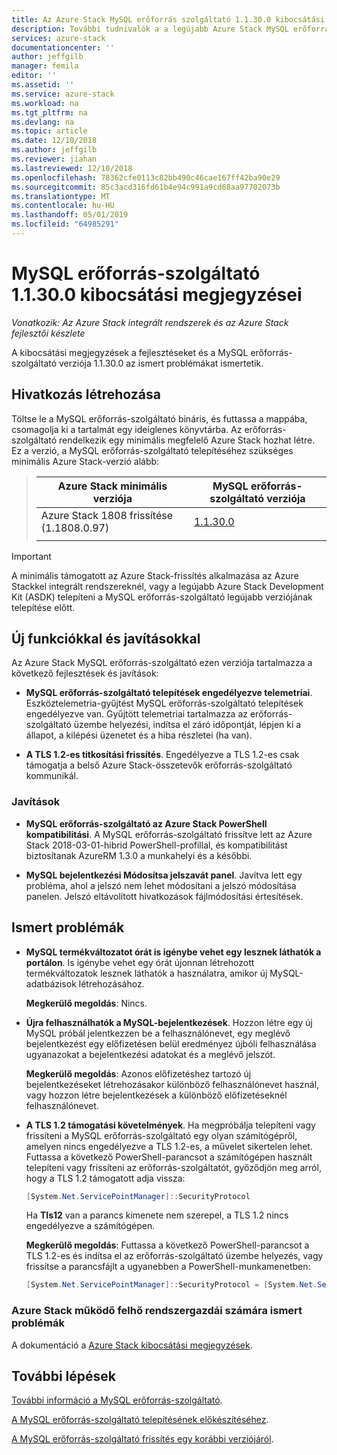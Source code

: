 ```yaml
---
title: Az Azure Stack MySQL erőforrás szolgáltató 1.1.30.0 kibocsátási megjegyzései |} A Microsoft Docs
description: További tudnivalók a a legújabb Azure Stack MySQL erőforrás szolgáltató frissítése, beleértve az olyan ismert problémákat, és a helyét, ahonnan letöltheti azt.
services: azure-stack
documentationcenter: ''
author: jeffgilb
manager: femila
editor: ''
ms.assetid: ''
ms.service: azure-stack
ms.workload: na
ms.tgt_pltfrm: na
ms.devlang: na
ms.topic: article
ms.date: 12/10/2018
ms.author: jeffgilb
ms.reviewer: jiahan
ms.lastreviewed: 12/10/2018
ms.openlocfilehash: 78362cfe0113c82bb490c46cae167ff42ba90e29
ms.sourcegitcommit: 85c3acd316fd61b4e94c991a9cd68aa97702073b
ms.translationtype: MT
ms.contentlocale: hu-HU
ms.lasthandoff: 05/01/2019
ms.locfileid: "64985291"
---
```

# <a name="mysql-resource-provider-11300--release-notes"></a>MySQL erőforrás-szolgáltató 1.1.30.0 kibocsátási megjegyzései

*Vonatkozik: Az Azure Stack integrált rendszerek és az Azure Stack fejlesztői készlete*

A kibocsátási megjegyzések a fejlesztéseket és a MySQL erőforrás-szolgáltató verziója 1.1.30.0 az ismert problémákat ismertetik.

## <a name="build-reference"></a>Hivatkozás létrehozása
Töltse le a MySQL erőforrás-szolgáltató bináris, és futtassa a mappába, csomagolja ki a tartalmát egy ideiglenes könyvtárba. Az erőforrás-szolgáltató rendelkezik egy minimális megfelelő Azure Stack hozhat létre. Ez a verzió, a MySQL erőforrás-szolgáltató telepítéséhez szükséges minimális Azure Stack-verzió alább:

> |Azure Stack minimális verziója|MySQL erőforrás-szolgáltató verziója|
> |-----|-----|
> |Azure Stack 1808 frissítése (1.1808.0.97)|[1.1.30.0](https://aka.ms/azurestackmysqlrp11300)|
> |     |     |

> [!IMPORTANT]
> A minimális támogatott az Azure Stack-frissítés alkalmazása az Azure Stackkel integrált rendszereknél, vagy a legújabb Azure Stack Development Kit (ASDK) telepíteni a MySQL erőforrás-szolgáltató legújabb verziójának telepítése előtt.

## <a name="new-features-and-fixes"></a>Új funkciókkal és javításokkal
Az Azure Stack MySQL erőforrás-szolgáltató ezen verziója tartalmazza a következő fejlesztések és javítások:

- **MySQL erőforrás-szolgáltató telepítések engedélyezve telemetriai**. Eszköztelemetria-gyűjtést MySQL erőforrás-szolgáltató telepítések engedélyezve van. Gyűjtött telemetriai tartalmazza az erőforrás-szolgáltató üzembe helyezési, indítsa el záró időpontját, lépjen ki a állapot, a kilépési üzenetet és a hiba részletei (ha van).

- **A TLS 1.2-es titkosítási frissítés**. Engedélyezve a TLS 1.2-es csak támogatja a belső Azure Stack-összetevők erőforrás-szolgáltató kommunikál. 

### <a name="fixes"></a>Javítások

- **MySQL erőforrás-szolgáltató az Azure Stack PowerShell kompatibilitási**. A MySQL erőforrás-szolgáltató frissítve lett az Azure Stack 2018-03-01-hibrid PowerShell-profillal, és kompatibilitást biztosítanak AzureRM 1.3.0 a munkahelyi és a későbbi.

- **MySQL bejelentkezési Módosítsa jelszavát panel**. Javítva lett egy probléma, ahol a jelszó nem lehet módosítani a jelszó módosítása panelen. Jelszó eltávolított hivatkozások fájlmódosítási értesítések.

## <a name="known-issues"></a>Ismert problémák 

- **MySQL termékváltozatot órát is igénybe vehet egy lesznek láthatók a portálon**. Is igénybe vehet egy órát újonnan létrehozott termékváltozatok lesznek láthatók a használatra, amikor új MySQL-adatbázisok létrehozásához. 

    **Megkerülő megoldás**: Nincs.

- **Újra felhasználhatók a MySQL-bejelentkezések**. Hozzon létre egy új MySQL próbál jelentkezzen be a felhasználónevet, egy meglévő bejelentkezést egy előfizetésen belül eredményez újbóli felhasználása ugyanazokat a bejelentkezési adatokat és a meglévő jelszót. 

    **Megkerülő megoldás**: Azonos előfizetéshez tartozó új bejelentkezéseket létrehozásakor különböző felhasználónevet használ, vagy hozzon létre bejelentkezések a különböző előfizetéseknél felhasználónevet.

- **A TLS 1.2 támogatási követelmények**. Ha megpróbálja telepíteni vagy frissíteni a MySQL erőforrás-szolgáltató egy olyan számítógépről, amelyen nincs engedélyezve a TLS 1.2-es, a művelet sikertelen lehet. Futtassa a következő PowerShell-parancsot a számítógépen használt telepíteni vagy frissíteni az erőforrás-szolgáltatót, győződjön meg arról, hogy a TLS 1.2 támogatott adja vissza:

  ```powershell
  [System.Net.ServicePointManager]::SecurityProtocol
  ```

  Ha **Tls12** van a parancs kimenete nem szerepel, a TLS 1.2 nincs engedélyezve a számítógépen.

    **Megkerülő megoldás**: Futtassa a következő PowerShell-parancsot a TLS 1.2-es és indítsa el az erőforrás-szolgáltató üzembe helyezés, vagy frissítse a parancsfájlt a ugyanebben a PowerShell-munkamenetben:

    ```powershell
    [System.Net.ServicePointManager]::SecurityProtocol = [System.Net.SecurityProtocolType]::Tls12
    ```
 
### <a name="known-issues-for-cloud-admins-operating-azure-stack"></a>Azure Stack működő felhő rendszergazdái számára ismert problémák
A dokumentáció a [Azure Stack kibocsátási megjegyzések](azure-stack-servicing-policy.md).

## <a name="next-steps"></a>További lépések
[További információ a MySQL erőforrás-szolgáltató](azure-stack-mysql-resource-provider.md).

[A MySQL erőforrás-szolgáltató telepítésének előkészítéséhez](azure-stack-mysql-resource-provider-deploy.md#prerequisites).

[A MySQL erőforrás-szolgáltató frissítés egy korábbi verziójáról](azure-stack-mysql-resource-provider-update.md). 